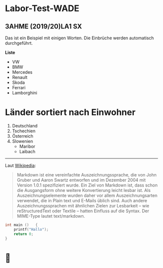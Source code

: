 # Labor-Test-WADE
## 3AHME (2019/20)LA1 SX
Das ist ein Beispiel mit einigen Worten. Die Einbrüche werden automatisch durchgeführt.

**Liste**
 * VW
 * BMW
 * Mercedes
 * Renault
 * Skoda
 * Ferrari
 * Lamborghini
 
# Länder sortiert nach Einwohner
 1. Deutschland
 1. Tschechien
 1. Österreich
 1. Slowenien
     * Maribor
     * Laibach
--------------------------------------

Laut [Wikipedia](https://de.wikipedia.org/wiki/Markdown):
>Markdown ist eine vereinfachte Auszeichnungssprache, die von John Gruber und Aaron Swartz entworfen und im Dezember 2004 mit Version 1.0.1 spezifiziert wurde. Ein Ziel von Markdown ist, dass schon die Ausgangsform ohne weitere Konvertierung leicht lesbar ist. Als Auszeichnungselemente wurden daher vor allem Auszeichnungsarten verwendet, die in Plain text und E-Mails üblich sind. Auch andere Auszeichnungssprachen mit ähnlichen Zielen zur Lesbarkeit – wie reStructuredText oder Textile – hatten Einfluss auf die Syntax. Der MIME-Type lautet text/markdown. 

```C
int main ()   {
    printf("Hallo");
    return 0;
}
```
# :rofl:
